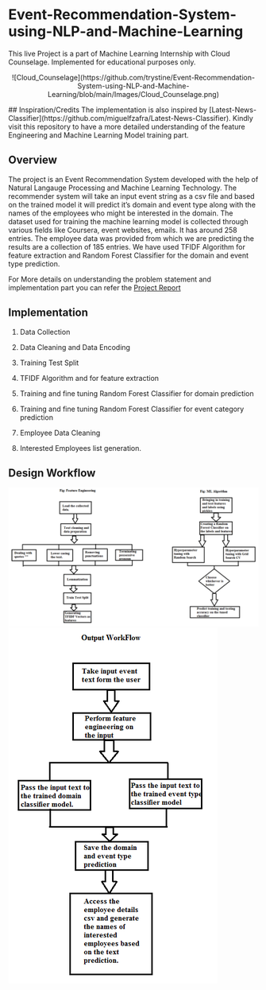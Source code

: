 # Event-Recommendation-System-using-NLP-and-Machine-Learning
This live Project is a part of Machine Learning Internship with Cloud Counselage. Implemented for educational purposes only. 
<p align="center">
![Cloud_Counselage](https://github.com/trystine/Event-Recommendation-System-using-NLP-and-Machine-Learning/blob/main/Images/Cloud_Counselage.png)
</p>
## Inspiration/Credits
The implementation is also inspired by [Latest-News-Classifier](https://github.com/miguelfzafra/Latest-News-Classifier). Kindly visit this repository to have a more detailed understanding of the feature Engineering and Machine Learning Model training part. 

## Overview

The project is an Event Recommendation System developed with the help of Natural Langauge Processing and Machine Learning Technology. The recommender system will take an input event string as a csv file and based on the trained model it will predict it’s domain and event type along with the names of the employees who might be interested in the domain. The dataset used for training the machine learning model is collected through various fields like Coursera, event websites, emails. It has around 258 entries. The employee data was provided from which we are predicting the results are a collection of 185 entries. We have used TFIDF Algorithm for feature extraction and Random Forest Classifier for the domain and event type prediction.

For More details on understanding the problem statement and implementation part you can refer the [Project Report](https://github.com/trystine/Event-Recommendation-System-using-NLP-and-Machine-Learning/blob/main/documentation/ProjectReport.doc)



## Implementation 

1) Data Collection

2) Data Cleaning and Data Encoding

3) Training Test Split

4) TFIDF Algorithm and for feature extraction

5) Training and fine tuning Random Forest Classifier for domain prediction

6) Training and fine tuning Random Forest Classifier for event category prediction

7) Employee Data Cleaning

8) Interested Employees list generation.

## Design Workflow

![Workflow1](https://github.com/trystine/Event-Recommendation-System-using-NLP-and-Machine-Learning/blob/main/Images/Workflow1.png
)
![Workflow2](https://github.com/trystine/Event-Recommendation-System-using-NLP-and-Machine-Learning/blob/main/Images/Workflow2.png
)


